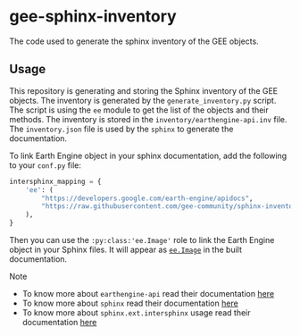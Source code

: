 # gee-sphinx-inventory

The code used to generate the sphinx inventory of the GEE objects.

## Usage

This repository is generating and storing the Sphinx inventory of the GEE objects.
The inventory is generated by the `generate_inventory.py` script.
The script is using the `ee` module to get the list of the objects and their methods.
The inventory is stored in the `inventory/earthengine-api.inv` file.
The `inventory.json` file is used by the `sphinx` to generate the documentation.

To link Earth Engine object in your sphinx documentation, add the following to your `conf.py` file:

```python
intersphinx_mapping = {
    'ee': (
        "https://developers.google.com/earth-engine/apidocs",
        "https://raw.githubusercontent.com/gee-community/sphinx-inventory/refs/heads/main/inventory/earthengine-api.inv"
    ),
}
```

Then you can use the `:py:class:'ee.Image'` role to link the Earth Engine object in your Sphinx files.
It will appear as [`ee.Image`](https://developers.google.com/earth-engine/apidocs/ee-image) in the built documentation.


> [!NOTE]
> - To know more about `earthengine-api` read their documentation [here](https://developers.google.com/earth-engine)
> - To know more about `sphinx` read their documentation [here](https://www.sphinx-doc.org/en/master/)
> - To know more about `sphinx.ext.intersphinx` usage read their documentation [here](https://www.sphinx-doc.org/en/master/usage/extensions/intersphinx.html)
